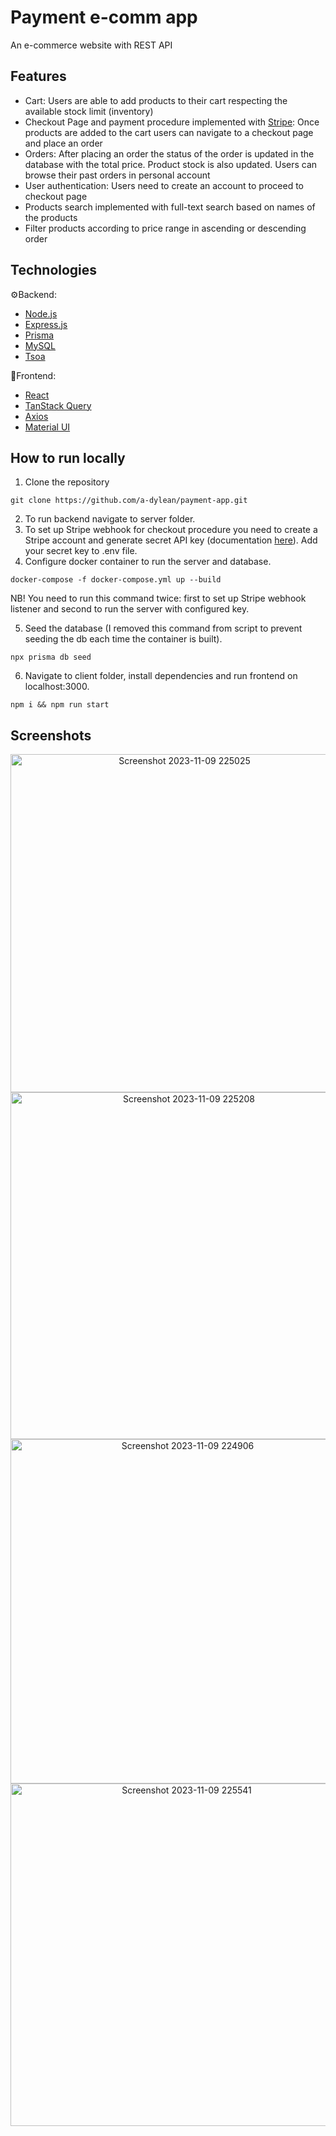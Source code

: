 # Payment e-comm app
An e-commerce website with REST API

## Features ##
* Cart: Users are able to add products to their cart respecting the available stock limit (inventory)
* Checkout Page and payment procedure implemented with [Stripe](https://stripe.com/en-gb-fr): Once products are added to the cart users can navigate to a checkout page and place an order
* Orders: After placing an order the status of the order is updated in the database with the total price. Product stock is also updated. Users can browse their past orders in personal account
* User authentication: Users need to create an account to proceed to checkout page
* Products search implemented with full-text search based on names of the products
* Filter products according to price range in ascending or descending order

## Technologies ##
⚙️Backend:
* [Node.js](https://nodejs.org/en/docs)
* [Express.js](https://expressjs.com/)
* [Prisma](https://www.prisma.io/docs)
* [MySQL](https://www.mysql.com/)
* [Tsoa](https://tsoa-community.github.io/docs/)

🎨Frontend:
* [React](https://react.dev/)
* [TanStack Query](https://tanstack.com/query/latest/docs/react/overview)
* [Axios](https://axios-http.com/docs/intro)
* [Material UI](https://mui.com/material-ui/)

## How to run locally ##
1. Clone the repository
```
git clone https://github.com/a-dylean/payment-app.git
```
2. To run backend navigate to server folder.
3. To set up Stripe webhook for checkout procedure you need to create a Stripe account and generate secret API key (documentation [here](https://stripe.com/docs/keys)). Add your secret key to .env file.
4. Configure docker container to run the server and database.
```
docker-compose -f docker-compose.yml up --build
```
NB! You need to run this command twice: first to set up Stripe webhook listener and second to run the server with configured key.

5. Seed the database (I removed this command from script to prevent seeding the db each time the container is built).
```
npx prisma db seed
```
6. Navigate to client folder, install dependencies and run frontend on localhost:3000.
```
npm i && npm run start
```

## Screenshots ##
<p align="center" width="100%">
<img width="541" alt="Screenshot 2023-11-09 225025" src="https://github.com/a-dylean/payment-app/assets/83976465/561c9537-4901-4317-8b6f-81e41d6b0178">
<img width="555" alt="Screenshot 2023-11-09 225208" src="https://github.com/a-dylean/payment-app/assets/83976465/ebbb36d4-cb9a-4416-8316-fa366da7419f">
<img width="551" alt="Screenshot 2023-11-09 224906" src="https://github.com/a-dylean/payment-app/assets/83976465/30319960-85f9-4d43-a66f-495d329dc2b3">
<img width="548" alt="Screenshot 2023-11-09 225541" src="https://github.com/a-dylean/payment-app/assets/83976465/e0646625-76d4-4942-a704-77e0a8aca39a">
</p>
